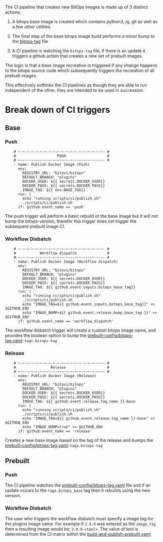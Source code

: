 The CI pipeline that creates new BitOps images is made up of 3 distinct actions; 
    
1. A bitops base image is created which contains python3, jq, git as well as a few other utilities. 

2. The final step of the base bitops image build performs a minor bump to the [bitops-tag](../prebuilt-config/bitops-tag) file

3. A CI pipeline is watching the `bitops-tag` file, if there is an update it triggers a github action that creates a new set of prebuilt images.



The logic is that a base image recreation is triggered if any change happens to the bitops source code which subsequently triggers the recreation of all prebuilt images. 

This effectively softlinks the CI pipelines as though they are able to run independent of the other, they are intended to be used in succession.


# Break down of CI triggers
## Base
### Push
```
    # ~-~-~-~-~-~-~-~-~-~-~-~-~-~-~-~-~-~-~-~- #
    #                   PUSH                   #
    # ~-~-~-~-~-~-~-~-~-~-~-~-~-~-~-~-~-~-~-~- #  
    - name: Publish Docker Image (Push)
      env:
        REGISTRY_URL: "bitovi/bitops"
        DEFAULT_BRANCH: "plugins"
        DOCKER_USER: ${{ secrets.DOCKER_USER}}
        DOCKER_PASS: ${{ secrets.DOCKER_PASS}}
        IMAGE_TAG: ${{ env.BASE_TAG}}
      run: |
        echo "running scripts/ci/publish.sh"
        ./scripts/ci/publish.sh
      if: github.event_name == 'push'
```

The push trigger will perform a basic rebuild of the base image but it will not bump the bitops-version, therefor this trigger does not trigger the subsequent prebuilt image CI. 

### **Workflow Disbatch**
```
    # ~-~-~-~-~-~-~-~-~-~-~-~-~-~-~-~-~-~-~-~- #
    #           Workflow dispatch              #
    # ~-~-~-~-~-~-~-~-~-~-~-~-~-~-~-~-~-~-~-~- # 
    - name: Publish Docker Image (Workflow dispatch)
      env:
        REGISTRY_URL: "bitovi/bitops"
        DEFAULT_BRANCH: "plugins"
        DOCKER_USER: ${{ secrets.DOCKER_USER}}
        DOCKER_PASS: ${{ secrets.DOCKER_PASS}}
        IMAGE_TAG: ${{ github.event.inputs.bitops_base_tag}}
      run: |
        echo "running scripts/ci/publish.sh"
        ./scripts/ci/publish.sh
        echo "IMAGE_TAG=${{ github.event.inputs.bitops_base_tag}}" >> $GITHUB_ENV
        echo "IMAGE_BUMP=${{ github.event.release.bump_base_tag }}" >> $GITHUB_ENV
      if: github.event_name == 'workflow_dispatch'
```

The workflow disbatch trigger will create a custom bitops image name, and provides the boolean option to bump the [prebuilt-config/bitops-tag.yaml](../prebuilt-config/bitops-tag.yaml)`:tags.bitops-tag`


### **Release**

```
    # ~-~-~-~-~-~-~-~-~-~-~-~-~-~-~-~-~-~-~-~- #
    #                Release                   #
    # ~-~-~-~-~-~-~-~-~-~-~-~-~-~-~-~-~-~-~-~- #
    - name: Publish Docker Image (Release)
      env:
        REGISTRY_URL: "bitovi/bitops"
        DEFAULT_BRANCH: "plugins"
        DOCKER_USER: ${{ secrets.DOCKER_USER}}
        DOCKER_PASS: ${{ secrets.DOCKER_PASS}}
        IMAGE_TAG: ${{ github.event.release.tag_name }}-base
      run: |
        echo "running scripts/ci/publish.sh"
        ./scripts/ci/publish.sh
        echo "IMAGE_TAG=${{ github.event.release.tag_name }}-base" >> $GITHUB_ENV
        echo "IMAGE_BUMP=true" >> $GITHUB_ENV
      if: github.event_name == 'release'
```

Creates a new base image based on the tag of the release and bumps the [prebuilt-config/bitops-tag.yaml](../prebuilt-config/bitops-tag.yaml)`:tags.bitops-tag`

## Prebuilt
### **Push**
The CI pipeline watches the [prebuilt-config/bitops-tag.yaml](../prebuilt-config/bitops-tag.yaml) file and if an update occurs to the `tags.bitops_base` tag then it rebuilds using the new version.

### **Workflow Disbatch**
The user who triggers the workflow disbatch must specify a image tag for the plugins image name. For example if `2.0.0` was entered as the `image_tag` then a resulting image would be; `2.0.0-<tool>`. The value of tool is determined from the CI matrix within the [build-and-publish-prebuilt.yaml](../.github/workflows/build-and-publish-prebuilt.yaml)